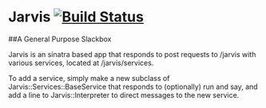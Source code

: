 # Jarvis [![Build Status](https://travis-ci.org/DVG/jarvis.svg?branch=master)](https://travis-ci.org/DVG/jarvis)

##A General Purpose Slackbox

Jarvis is an sinatra based app that responds to post requests to /jarvis with various services, located at /jarvis/services.

To add a service, simply make a new subclass of Jarvis::Services::BaseService that responds to (optionally) run and say, and add a line to Jarvis::Interpreter to direct messages to the new service.
